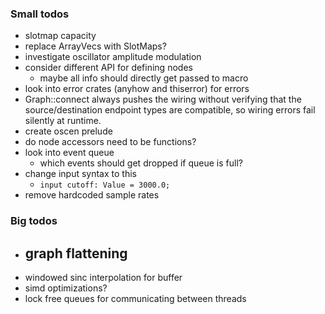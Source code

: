 ### Small todos
- slotmap capacity
- replace ArrayVecs with SlotMaps?
- investigate oscillator amplitude modulation
- consider different API for defining nodes
  - maybe all info should directly get passed to macro
- look into error crates (anyhow and thiserror) for errors
- Graph::connect always pushes the wiring without verifying that the source/destination endpoint types are compatible, so wiring errors fail silently at runtime.
- create oscen prelude
- do node accessors need to be functions?
- look into event queue
  - which events should get dropped if queue is full?
- change input syntax to this
  - `input cutoff: Value = 3000.0;`
- remove hardcoded sample rates

### Big todos
- graph flattening
  -
- windowed sinc interpolation for buffer
- simd optimizations?
- lock free queues for communicating between threads
